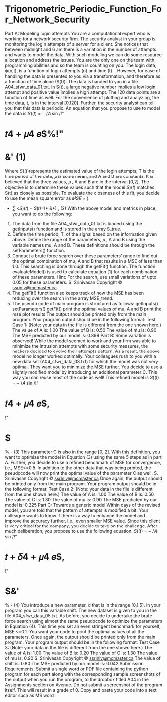 # Trigonometric_Periodic_Function_For_Network_Security

Part A: Modeling login attempts
You are a computational expert who is working for a network security firm. The security analyst in your
group is monitoring the login attempts of a server for a client. She notices that between midnight and 6
am there is a variation in the number of attempts and wants to model the data. With such modeling we
can do some resource allocation and address the issues. You are the only one on the team with
programming abilities and so the team is counting on you. The login data, 𝜙(n,t), is a function of login
attempts (n) and time (t). . However, for ease of handling the data is presented to you via a
transformation, and therefore as a function of time alone (S(t)). The data is handed to you in a file
A04_sfwr_data_01.txt. In S(t), a large negative number implies a low login attempt and positive
value implies a high attempt. The 120 data points are a function of time as well. For the convenience of
plotting and analyzing, the time data, t, is in the interval [0,120]. Further, the security analyst can tell
you that this data is periodic.
An equation that you propose to use to model the data is
𝑆)(𝑡) = − /𝐴 sin /!"
# 𝑡4 + 𝜇4 𝑒$%!"
# &'   (1)
Where 𝑆)(𝑡)represents the estimated value of the login attempts, T is the time period of the data, 𝜇 is
some mean, and A and B are constants. It is believed that the three values, 𝜇 , A and B are in the interval
[0,2]. The objective is to determine these values such that the model 𝑆)(𝑡) matches S(t) as closely as
possible. To evaluate the closeness of this fit, you decide to use the mean square error as
𝑀𝑆𝐸 = )
* ∑ <𝑆)(𝑡) − 𝑆(𝑡)=!*
&+) , (2)
With the above model and metrics in place, you want to do the following:
1. The data from the file A04_sfwr_data_01.txt is loaded using the getInputs() function and is
stored in the array S_true.
2. Define the time period, T, of the signal based on the information given above. Define the range
of the parameters, 𝜇 , A and B using the variable names mu, A and B. These definitions should be
through the setParameters() function.
3. Conduct a brute force search over these parameters’ range to find out the optimal combination
of mu, A and B that results in a MSE of less than 1.0. This searching is done through the getFit()
function. The function evaluateModel() is used to calculate equation (1) for each combination of
these parameters.
Hint: For the search, use small variations of upto 0.05 for these parameters.
S. Srinivasan
Copyright © ssriniv@mcmaster.ca
4. The getFit() function also keeps track of how the MSE has been reducing over the search in the
array MSE_trend.
5. The pseudo code of main program is structured as follows:
getInputs()
setParameters()
getFit()
print the optimal values of mu, A and B
print the mse
plot results
The output should be printed only from the main program.
Your program output should be in the following format:
Test Case 1: (Note: your data in the file is different from the one shown here.)
The value of A is: 1.00
The value of B is: 0.50
The value of mu is: 0.90
The MSE predicted by our model is: 0.899
Part B: Some variation is observed!
While the model seemed to work and your firm was able to minimize the intrusion attempts with some
security measures, the hackers decided to evolve their attempts pattern. As a result, the above model no
longer worked optimally. Your colleagues rush to you with a new data set (A04_sfwr_data_03.txt)
for which the model was not very optimal. They want you to minimize the MSE further.
You decide to use a slightly modified model by introducing an additional parameter C. This way you can
reuse most of the code as well! This refined model is
𝑆)(𝑡) = − /𝐴 sin /!"
# 𝑡4 + 𝜇4 𝑒$,
!"
# $
% - 
  (3)
This parameter C is also in the range [0, 2]. With this definition, you want to optimize the model in
Equation (3) using the same 5 steps as in part A. Further, you decide to use a refined benchmark of MSE
for convergence, i.e., MSE<=0.5. In addition to the other data that was being printed, the pseudocode will
now print the optimal value of the parameter C as well.
S. Srinivasan
Copyright © ssriniv@mcmaster.ca
Once again, the output should be printed only from the main program.
Your program output should be in the following format:
Test Case 2: (Note: your data in the file is different from the one shown here.)
The value of A is: 1.00
The value of B is: 0.50
The value of C is: 1.30
The value of mu is: 0.90
The MSE predicted by our model is: 0.225
Part C: Towards a generic model
Within days of the revised model, you are told that the pattern of attempts is modified a bit. Your
colleague wants to know if there is a way to enhance the model and improve the accuracy further, i.e.,
even smaller MSE value. Since this client is very critical for the company, you decide to take on the
challenge. After much deliberation, you propose to use the following equation:
𝑆)(𝑡) = − /𝐴 sin /!"
# 𝑡 + 𝛿4 + 𝜇4 𝑒$,
!"
# $&'
% - 
  (4)
You introduce a new parameter, d that is in the range [0,1.5]. In your program you call this variable
shift. The new dataset is given to you in the file A04_sfwr_data_05.txt. As before, you decide to
undertake the brute force search using almost the same pseudocode to optimize the parameters in
Equation (4). This time you set an even stringent benchmark for yourself, MSE <=0.1. You want your
code to print the optimal values of all the parameters.
Once again, the output should be printed only from the main program.
Your program output should be in the following format:
Test Case 3: (Note: your data in the file is different from the one shown here.)
The value of A is: 1.00
The value of B is: 0.20
The value of C is: 1.30
The value of mu is: 0.90
S. Srinivasan
Copyright © ssriniv@mcmaster.ca
The value of shift is: 0.80
The MSE predicted by our model is: 0.042
Submission Requirements: Submit a single word or PDF file containing the python program for each
part along with the corresponding sample screenshots of the output when you run the program, to the
dropbox titled A04 in the Assignments section on Avenue. Do not submit a screenshot of the program
itself. This will result in a grade of 0. Copy and paste your code into a text editor such as MS word
